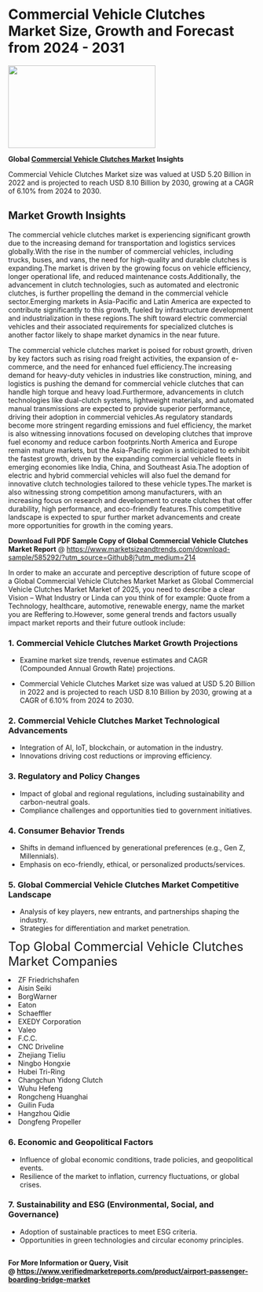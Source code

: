 <H1>Commercial Vehicle Clutches Market Size, Growth and Forecast from 2024 - 2031</H1><img class="aligncenter size-medium wp-image-584254" src="https://thirdeyenews.in/wp-content/uploads/2024/09/Global-Market-Research-300x168.jpeg" alt="" width="300" height="168" /><p><strong>Global&nbsp;<a href="https://www.marketsizeandtrends.com/download-sample/585292/?utm_source=Github8j?utm_medium=214">Commercial Vehicle Clutches Market</a> Insights</strong></p><p>Commercial Vehicle Clutches Market size was valued at USD 5.20 Billion in 2022 and is projected to reach USD 8.10 Billion by 2030, growing at a CAGR of 6.10% from 2024 to 2030.</p><p><h2>Market Growth Insights</h2> <p>The commercial vehicle clutches market is experiencing significant growth due to the increasing demand for transportation and logistics services globally.With the rise in the number of commercial vehicles, including trucks, buses, and vans, the need for high-quality and durable clutches is expanding.The market is driven by the growing focus on vehicle efficiency, longer operational life, and reduced maintenance costs.Additionally, the advancement in clutch technologies, such as automated and electronic clutches, is further propelling the demand in the commercial vehicle sector.Emerging markets in Asia-Pacific and Latin America are expected to contribute significantly to this growth, fueled by infrastructure development and industrialization in these regions.The shift toward electric commercial vehicles and their associated requirements for specialized clutches is another factor likely to shape market dynamics in the near future.</p> <p>The commercial vehicle clutches market is poised for robust growth, driven by key factors such as rising road freight activities, the expansion of e-commerce, and the need for enhanced fuel efficiency.The increasing demand for heavy-duty vehicles in industries like construction, mining, and logistics is pushing the demand for commercial vehicle clutches that can handle high torque and heavy load.Furthermore, advancements in clutch technologies like dual-clutch systems, lightweight materials, and automated manual transmissions are expected to provide superior performance, driving their adoption in commercial vehicles.As regulatory standards become more stringent regarding emissions and fuel efficiency, the market is also witnessing innovations focused on developing clutches that improve fuel economy and reduce carbon footprints.North America and Europe remain mature markets, but the Asia-Pacific region is anticipated to exhibit the fastest growth, driven by the expanding commercial vehicle fleets in emerging economies like India, China, and Southeast Asia.The adoption of electric and hybrid commercial vehicles will also fuel the demand for innovative clutch technologies tailored to these vehicle types.The market is also witnessing strong competition among manufacturers, with an increasing focus on research and development to create clutches that offer durability, high performance, and eco-friendly features.This competitive landscape is expected to spur further market advancements and create more opportunities for growth in the coming years.</p> <p><span class=""><strong>Download Full PDF Sample Copy of Global Commercial Vehicle Clutches Market Report</strong> @ <a href="https://www.marketsizeandtrends.com/download-sample/585292/?utm_source=Github8j?utm_medium=214" target="_blank">https://www.marketsizeandtrends.com/download-sample/585292/?utm_source=Github8j?utm_medium=214</a></span></p><p>In order to make an accurate and perceptive description of future scope of a Global&nbsp;Commercial Vehicle Clutches Market Market as Global&nbsp;Commercial Vehicle Clutches Market Market of 2025, you need to describe a clear Vision &ndash; What Industry or Linda can you think of for example: Quote from a Technology, healthcare, automotive, renewable energy, name the market you are Reffering to.However, some general trends and factors usually impact market reports and their future outlook include:</p><h3>1.&nbsp;<strong>Commercial Vehicle Clutches Market Growth Projections</strong></h3><ul><li>Examine market size trends, revenue estimates and CAGR (Compounded Annual Growth Rate) projections.</li><li><p>Commercial Vehicle Clutches Market size was valued at USD 5.20 Billion in 2022 and is projected to reach USD 8.10 Billion by 2030, growing at a CAGR of 6.10% from 2024 to 2030.</p></li></ul><h3>2.&nbsp;<strong>Commercial Vehicle Clutches Market Technological Advancements</strong></h3><ul><li>Integration of AI, IoT, blockchain, or automation in the industry.</li><li>Innovations driving cost reductions or improving efficiency.</li></ul><h3>3.&nbsp;<strong>Regulatory and Policy Changes</strong></h3><ul><li>Impact of global and regional regulations, including sustainability and carbon-neutral goals.</li><li>Compliance challenges and opportunities tied to government initiatives.</li></ul><h3>4.&nbsp;<strong>Consumer Behavior Trends</strong></h3><ul><li>Shifts in demand influenced by generational preferences (e.g., Gen Z, Millennials).</li><li>Emphasis on eco-friendly, ethical, or personalized products/services.</li></ul><h3>5.&nbsp;<strong>Global Commercial Vehicle Clutches Market Competitive Landscape</strong></h3><ul><li>Analysis of key players, new entrants, and partnerships shaping the industry.</li><li>Strategies for differentiation and market penetration.</li></ul><p data-pm-slice="1 1 []"><span style="color: inherit; font-family: inherit; font-size: 25px;">Top Global Commercial Vehicle Clutches Market Companies</span></p><div class="" data-test-id=""><p><li>ZF Friedrichshafen</li><li> Aisin Seiki</li><li> BorgWarner</li><li> Eaton</li><li> Schaeffler</li><li> EXEDY Corporation</li><li> Valeo</li><li> F.C.C.</li><li> CNC Driveline</li><li> Zhejiang Tieliu</li><li> Ningbo Hongxie</li><li> Hubei Tri-Ring</li><li> Changchun Yidong Clutch</li><li> Wuhu Hefeng</li><li> Rongcheng Huanghai</li><li> Guilin Fuda</li><li> Hangzhou Qidie</li><li> Dongfeng Propeller</li></p></div><h3>6.&nbsp;<strong>Economic and Geopolitical Factors</strong></h3><ul><li>Influence of global economic conditions, trade policies, and geopolitical events.</li><li>Resilience of the market to inflation, currency fluctuations, or global crises.</li></ul><h3>7.&nbsp;<strong>Sustainability and ESG (Environmental, Social, and Governance)</strong></h3><ul><li>Adoption of sustainable practices to meet ESG criteria.</li><li>Opportunities in green technologies and circular economy principles.</li></ul><h2><strong style="font-size: 14px;">For More Information or Query, Visit @&nbsp;</strong><a style="background-color: #ffffff; font-size: 14px;" href="https://www.marketsizeandtrends.com/report/commercial-vehicle-clutches-market/" target="_blank">https://www.verifiedmarketreports.com/product/airport-passenger-boarding-bridge-market</a></h2>